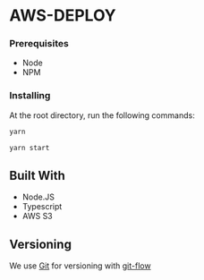 # AWS-DEPLOY

### Prerequisites

- Node
- NPM

### Installing

At the root directory, run the following commands:

```sh
yarn
```

```sh
yarn start
```

## Built With

- Node.JS
- Typescript
- AWS S3

## Versioning

We use [Git](https://git-scm.com/doc) for versioning with [git-flow](https://medium.com/trainingcenter/utilizando-o-fluxo-git-flow-e63d5e0d5e04)
